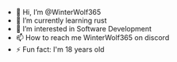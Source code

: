 <!--

### Hi there 👋

**Winterwolf365/Winterwolf365** is a ✨ _special_ ✨ repository because its `README.md` (this file) appears on your GitHub profile.

Here are some ideas to get you started:

- 🔭 I’m currently working on ...
- 🌱 I’m currently learning ...
- 👯 I’m looking to collaborate on ...
- 🤔 I’m looking for help with ...
- 💬 Ask me about ...
- 📫 How to reach me: winterwolf365#9504 on discord
- 😄 Pronouns: ...
- ⚡ Fun fact: ...

-->

- 👋 Hi, I’m @WinterWolf365
- 🌱 I’m currently learning rust
- 👀 I’m interested in Software Development
- 📫 How to reach me WinterWolf365 on discord
- ⚡ Fun fact: I'm 18 years old
